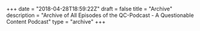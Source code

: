 <!-- Modified 4-29-2018 by QC-Podcast -->
+++
date = "2018-04-28T18:59:22Z"
draft = false
title = "Archive"
description = "Archive of All Episodes of the QC-Podcast - A Questionable Content Podcast"
type = "archive"
+++